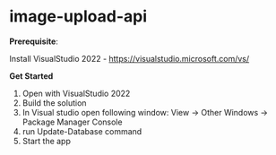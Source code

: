 # image-upload-api

**Prerequisite**:

Install VisualStudio 2022 - https://visualstudio.microsoft.com/vs/



**Get Started**

1. Open with VisualStudio 2022
2. Build the solution
3. In Visual studio open following window: View -> Other Windows -> Package Manager Console 
4. run Update-Database command
5. Start the app
